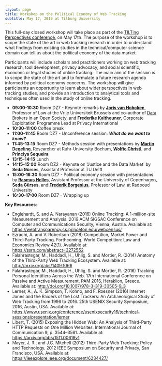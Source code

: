 ```yaml
---
layout: page
title: Workshop on the Political Economy of Web Tracking
subtitle: May 17, 2019 at Tilburg University
---
```


This full-day closed workshop will take place as part of the [TILTing Perspectives conference](http://www.tilburguniversity.edu/research/institutes-and-research-groups/tilt/events/tilting-perspectives/), on May 17th. The purpose of the workshop is to scope the state of the art in web tracking research in order to understand what findings from existing studies in the technical/computer science domain can tell us about the political economy of the data market.

Participants will include scholars and practitioners working on web tracking research, tool development, privacy advocacy, and social scientific, economic or legal studies of online tracking. The main aim of the session is to scope the state of the art and to formulate a future research agenda informed by political economy concerns. The workshop will give participants an opportunity to learn about wider perspectives in web tracking studies, and provide an introduction to analytical tools and techniques often used in the study of online tracking.

- **09:00-10:30** Room DZ7 - Keynote remarks by [**Joris van Hoboken**](http://www.jorisvanhoboken.nl/), Professor of Law at the Vrije Universiteit Brussels and co-author of [Data Brokers in an Open Society](https://www.opensocietyfoundations.org/reports/data-brokers-open-society), and [**Frederike Kaltheuner**](https://privacyinternational.org/people/914/frederike-kaltheuner), Corporate Exploitation Programme Lead at Privacy International    
- **10:30-11:00** Coffee break  
- **11:00-11:45** Room DZ7 - Unconference session: **_What do we want to know?_**  
- **11:45-13:15** Room DZ7 - Methods session with presentations by [**Martin Degeling**](https://martin.degeling.com/), Researcher at Ruhr-University Bochum, [**Wolfie Christl**](https://wolfie.crackedlabs.org), and **Princiya Sequeira**   
- **13:15-14:15** Lunch  
- **14:15-15:00** Room DZ2 - Keynote on 'Justice and the Data Market' by **Seda Gürses**, Assistant Professor at TU Delft  
- **15:00-16:30** Room DZ7 - Political economy session with presentations by [**Rasmus Helles**](https://mcc.ku.dk/staff/?pure=en/persons/149580), Assistant Professor at the University of Copenhagen, **Seda Gürses**, and [**Frederik Borgesius**](https://www.ivir.nl/employee/zuiderveen-borgesius), Professor of Law, at Radboud University  
- **16:30-17:00** Room DZ7 - Wrapping up

**Key Resources**:
- Englehardt, S. and A. Narayanan (2016) Online Tracking: A 1-million-site Measurement and Analysis. 2016 ACM SIGSAC Conference on Computer and Communications Security, Vienna, Austria. Available at: https://webtransparency.cs.princeton.edu/webcensus/
- Ezrachi, A. and V. Robertson (2018) Competition, Market Power and Third-Party Tracking. Forthcoming, World Competition: Law and Economics Review 42(1). Available at: https://ssrn.com/abstract=3272552
- Falahrastegar, M., Haddadi, H., Uhlig, S. and Mortier, R. (2014) Anatomy of the Third-Party Web Tracking Ecosystem. Available at: http://arxiv.org/abs/1409.1066
- Falahrastegar, M., Haddadi, H., Uhlig, S. and Mortier, R. (2016) Tracking Personal Identifiers Across the Web. 17th International Conference on Passive and Active Measurement, PAM 2016, Heraklion, Greece. Available at: http://doi.org/10.1007/978-3-319-30505-9_3 
- Lerner, A., A. K. Simpson, T. Kohno, and F. Roesner (2016) Internet Jones and the Raiders of the Lost Trackers: An Archaeological Study of Web Tracking from 1996 to 2016. 25th USENIX Security Symposium, 2016, Austin, USA. Available at: https://www.usenix.org/conference/usenixsecurity16/technical-sessions/presentation/lerner 
- Libert, T. (2015) Exposing the Hidden Web: An Analysis of Third-Party HTTP Requests on One Million Websites. International Journal of Communication 9, p. 3544–3561. Available at: https://arxiv.org/abs/1511.00619v1
- Mayer, J. R., and J.C. Mitchell (2012) Third-Party Web Tracking: Policy and Technology. 2012 IEEE Symposium on Security and Privacy, San Francisco, USA. Available at: https://ieeexplore.ieee.org/document/6234427/
